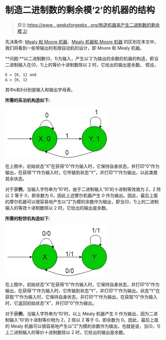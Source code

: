 # 制造二进制数的剩余模‘2’的机器的结构

> 原文:[https://www . geeksforgeeks . org/构造机器来产生二进制数的剩余模 2/](https://www.geeksforgeeks.org/construction-of-the-machines-to-produce-residue-modulo-2-of-binary-numbers/)

先决条件: [Mealy 和 Moore 机器](https://www.geeksforgeeks.org/mealy-and-moore-machines/)、[Mealy 机器和 Moore 机器](https://www.geeksforgeeks.org/difference-between-mealy-machine-and-moore-machine/)
的区别在本文中，我们将看到一些带输出的有限自动机的设计，即 Moore 和 Mealy 机器。

**问题:**以二进制数{0，1}为输入，产生以‘2’为输出的余数的机器的构造，即当二进制输入在{0，1}上的等价十进制数除以 2 时，它给出的输出是余数。
假设，

```
Ε = {0, 1} and 
Δ = {0, 1} 
```

其中ε和δ分别是输入和输出字母表。

**所需的系泊机构造如下:**

![](img/24b50f83b67e3839ddfbaa7b20786b19.png)

在上图中，初始状态“X”在获得“0”作为输入时，它保持自身状态，并打印“0”作为输出，在获得“1”作为输入时，它传输到状态“Y”，并打印“1”作为输出，以此类推其余状态。

对于**示例**，当输入字符串为‘10’时，由于二进制输入‘10’的十进制等效值为 2，2 除以 2 等于 0，即余数为 0，因此上述摩尔机器产生 0 作为输出。因此，最后上面的摩尔机器可以很容易地产生以“2”为模的余数作为输出，即当{0，1}上的二进制输入的等效十进制数除以 2 时，它给出的输出是余数。

**所需的粉饼机构造如下:**

![](img/f044b67d6710eb1751dcdac586ffa9b1.png)

在上图中，初始状态“X”在获得“0”作为输入时，它保持自身状态，并打印“0”作为输出，在获得“1”作为输入时，它传输到状态“Y”，并打印“1”作为输出。状态“Y”在获取“1”作为输入时，它保持自身状态，并打印“1”作为输出，在获取“0”作为输入时，它返回初始状态“X”，并打印“0”作为输出。

对于**示例**，当输入字符串为‘10’时，以上 Mealy 机器产生 0 作为输出，因为二进制输入‘10’的十进制等价物为 2，2 除以 2 等于 0，即余数为 0。因此，最后上面的 Mealy 机器可以很容易地产生以“2”为模的余数作为输出，也就是说，当{0，1}上二进制输入的等价十进制数除以 2 时，它给出的输出是余数。